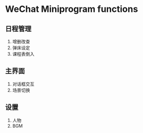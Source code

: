 # WeChat Miniprogram functions

## 日程管理

1. 增删改查
2. 弹床设定
3. 课程表倒入


## 主界面

1. 对话框交互
2. 场景切换

## 设置

1. 人物
2. BGM
